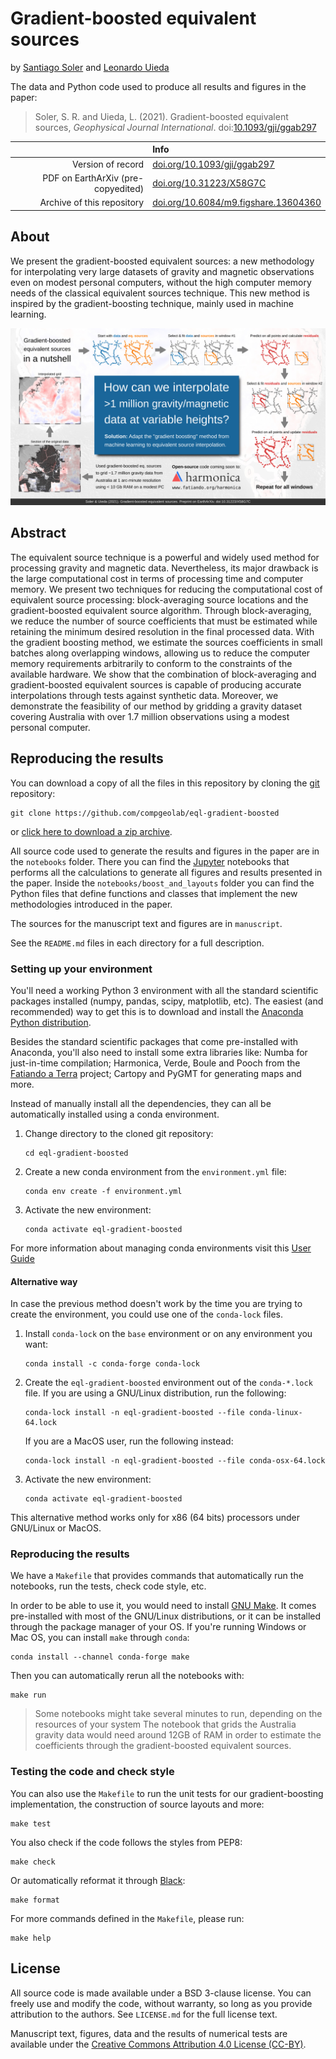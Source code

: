 # Gradient-boosted equivalent sources

by
[Santiago Soler](https://santisoler.github.io)
and [Leonardo Uieda](https://leouieda.com)

The data and Python code used to produce all results and figures
in the paper:

> Soler, S. R. and Uieda, L. (2021).
> Gradient-boosted equivalent sources,
> _Geophysical Journal International_.
> doi:[10.1093/gji/ggab297](https://doi.org/10.1093/gji/ggab297)

|  | Info |
|-:|:-----|
| Version of record | [doi.org/10.1093/gji/ggab297](https://doi.org/10.1093/gji/ggab297) |
| PDF on EarthArXiv (pre-copyedited) | [doi.org/10.31223/X58G7C](https://doi.org/10.31223/X58G7C) |
| Archive of this repository | [doi.org/10.6084/m9.figshare.13604360](https://doi.org/10.6084/m9.figshare.13604360) |


## About

We present the gradient-boosted equivalent sources: a new methodology for
interpolating very large datasets of gravity and magnetic observations even on
modest personal computers, without the high computer memory needs of the
classical equivalent sources technique.
This new method is inspired by the gradient-boosting technique, mainly used in machine learning.

![](presentations/visual-abstract/visual-abstract.jpg)

## Abstract

The equivalent source technique is a powerful and widely used method for
processing gravity and magnetic data. Nevertheless, its major
drawback is the large computational cost in terms of processing time and
computer memory.
We present two techniques for reducing the computational cost of equivalent
source processing: block-averaging source locations and the
gradient-boosted equivalent source algorithm.
Through block-averaging, we reduce the number of source coefficients that
must be estimated while retaining the minimum desired resolution in the final
processed data.
With the gradient boosting method, we estimate the sources coefficients in
small batches along overlapping windows, allowing us to reduce the computer
memory requirements arbitrarily to conform to the constraints of the
available hardware.
We show that the combination of block-averaging and gradient-boosted
equivalent sources is capable of producing accurate interpolations through
tests against synthetic data.
Moreover, we demonstrate the feasibility of our method by gridding a gravity
dataset covering Australia with over 1.7 million observations using a modest
personal computer.

## Reproducing the results

You can download a copy of all the files in this repository by cloning the
[git](https://git-scm.com/) repository:

    git clone https://github.com/compgeolab/eql-gradient-boosted

or [click here to download a zip archive](https://github.com/compgeolab/eql-gradient-boosted/archive/master.zip).

All source code used to generate the results and figures in the paper are in
the `notebooks` folder. There you can find the [Jupyter](https://jupyter.org/)
notebooks that performs all the calculations to generate all figures and
results presented in the paper.
Inside the `notebooks/boost_and_layouts` folder you can find the Python files
that define functions and classes that implement the new methodologies
introduced in the paper.

The sources for the manuscript text and figures are in `manuscript`.

See the `README.md` files in each directory for a full description.

### Setting up your environment

You'll need a working Python 3 environment with all the standard
scientific packages installed (numpy, pandas, scipy, matplotlib, etc).
The easiest (and recommended) way to get this is to download and install the
[Anaconda Python distribution](https://www.anaconda.com/).

Besides the standard scientific packages that come pre-installed with Anaconda,
you'll also need to install some extra libraries like: Numba for just-in-time
compilation; Harmonica, Verde, Boule and Pooch from the
[Fatiando a Terra](https://www.fatiando.org) project; Cartopy and PyGMT for
generating maps and more.

Instead of manually install all the dependencies, they can all be automatically
installed using a conda environment.

1. Change directory to the cloned git repository:
   ```
   cd eql-gradient-boosted
   ```
2. Create a new conda environment from the `environment.yml` file:
   ```
   conda env create -f environment.yml
   ```
3. Activate the new environment:
   ```
   conda activate eql-gradient-boosted
   ```

For more information about managing conda environments visit this
[User Guide](https://conda.io/docs/user-guide/tasks/manage-environments.html)

#### Alternative way

In case the previous method doesn't work by the time you are trying to create
the environment, you could use one of the `conda-lock` files.

1. Install `conda-lock` on the `base` environment or on any environment you
   want:
   ```
   conda install -c conda-forge conda-lock
   ```
1. Create the `eql-gradient-boosted` environment out of the `conda-*.lock`
   file.
   If you are using a GNU/Linux distribution, run the following:
   ```
   conda-lock install -n eql-gradient-boosted --file conda-linux-64.lock
   ```
   If you are a MacOS user, run the following instead:
   ```
   conda-lock install -n eql-gradient-boosted --file conda-osx-64.lock
   ```
1. Activate the new environment:
   ```
   conda activate eql-gradient-boosted
   ```

This alternative method works only for x86 (64 bits) processors under GNU/Linux
or MacOS.

### Reproducing the results

We have a `Makefile` that provides commands that automatically run the
notebooks, run the tests, check code style, etc.

In order to be able to use it, you would need to install
[GNU Make](https://www.gnu.org/software/make/).
It comes pre-installed with most of the GNU/Linux distributions, or it can be
installed through the package manager of your OS.
If you're running Windows or Mac OS, you can install `make` through `conda`:

```
conda install --channel conda-forge make
```

Then you can automatically rerun all the notebooks with:

```
make run
```

> Some notebooks might take several minutes to run, depending on the resources
> of your system
> The notebook that grids the Australia gravity data would need around 12GB of
> RAM in order to estimate the coefficients through the gradient-boosted
> equivalent sources.

### Testing the code and check style

You can also use the `Makefile` to run the unit tests for our gradient-boosting
implementation, the construction of source layouts and more:

```
make test
```

You also check if the code follows the styles from PEP8:

```
make check
```

Or automatically reformat it through [Black](https://github.com/psf/black):

```
make format
```

For more commands defined in the `Makefile`, please run:

```
make help
```

## License

All source code is made available under a BSD 3-clause license. You can freely
use and modify the code, without warranty, so long as you provide attribution
to the authors. See `LICENSE.md` for the full license text.

Manuscript text, figures, data and the results of numerical tests are available
under the
[Creative Commons Attribution 4.0 License (CC-BY)](https://creativecommons.org/licenses/by/4.0/).
